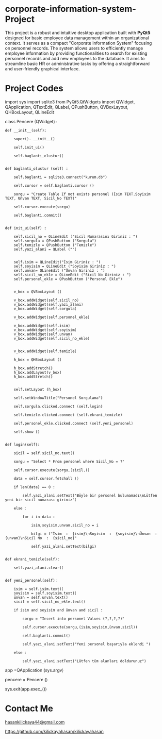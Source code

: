 # corporate-information-system-Project

This project is a robust and intuitive desktop application built with **PyQt5** designed for basic employee data management within an organizational context. It serves as a compact "Corporate Information System" focusing on personnel records. The system allows users to efficiently manage employee information by providing functionalities to search for existing personnel records and add new employees to the database. It aims to streamline basic HR or administrative tasks by offering a straightforward and user-friendly graphical interface. 

# Project Codes

import sys
import sqlite3
from PyQt5.QtWidgets import QWidget, QApplication, QTextEdit, QLabel, QPushButton, QVBoxLayout, QHBoxLayout, QLineEdit


class Pencere (QWidget) :

    def __init__(self):

        super(). __init__()

        self.init_ui()

        self.baglanti_olustur()


    def baglanti_olustur (self) :

        self.baglanti = sqlite3.connect("kurum.db")

        self.cursor = self.baglanti.cursor ()

        sorgu = "Create Table If not exists personel (İsim TEXT,Soyisim TEXT, Unvan TEXT, Sicil_No TEXT)"

        self.cursor.execute(sorgu)

        self.baglanti.commit()


    def init_ui(self) :

        self.sicil_no = QLineEdit ("Sicil Numarasını Giriniz : ")
        self.sorgula = QPushButton ("Sorgula")
        self.temizle = QPushButton ("Temizle")
        self.yazi_alani = QLabel ("")


        self.isim = QLineEdit("İsim Giriniz : ")
        self.soyisim = QLineEdit ("Soyisim Giriniz : ")
        self.unvan= QLineEdit ("Ünvan Giriniz : ")
        self.sicil_no_ekle = QLineEdit ("Sicil No Giriniz : ")
        self.personel_ekle = QPushButton ("Personel Ekle")


        v_box = QVBoxLayout ()

        v_box.addWidget(self.sicil_no)
        v_box.addWidget(self.yazi_alani)
        v_box.addWidget(self.sorgula)

        v_box.addWidget(self.personel_ekle)

        v_box.addWidget(self.isim)
        v_box.addWidget(self.soyisim)
        v_box.addWidget(self.unvan)
        v_box.addWidget(self.sicil_no_ekle)


        v_box.addWidget(self.temizle)

        h_box = QHBoxLayout ()

        h_box.addStretch()
        h_box.addLayout(v_box)
        h_box.addStretch()


        self.setLayout (h_box)

        self.setWindowTitle("Personel Sorgulama")

        self.sorgula.clicked.connect (self.login)

        self.temizle.clicked.connect (self.ekrani_temizle)

        self.personel_ekle.clicked.connect (self.yeni_personel)

        self.show ()


    def login(self):

        sicil = self.sicil_no.text()

        sorgu = "Select * From personel where Sicil_No = ?"

        self.cursor.execute(sorgu,(sicil,))

        data = self.cursor.fetchall ()

        if len(data) == 0 :

            self.yazi_alani.setText("Böyle bir personel bulunamadı\nLütfen yeni bir sicil numarası giriniz")

        else :

            for i in data :

                isim,soyisim,unvan,sicil_no = i

                bilgi = f"İsim  :  {isim}\nSoyisim  :  {soyisim}\nÜnvan  :  {unvan}\nSicil No  :  {sicil_no}"

                self.yazi_alani.setText(bilgi)


    def ekrani_temizle(self):

        self.yazi_alani.clear()


    def yeni_personel(self):

        isim = self.isim.text()
        soyisim = self.soyisim.text()
        ünvan = self.unvan.text()
        sicil = self.sicil_no_ekle.text()

        if isim and soyisim and ünvan and sicil :

            sorgu = "Insert into personel Values (?,?,?,?)"

            self.cursor.execute(sorgu,(isim,soyisim,ünvan,sicil))

            self.baglanti.commit()

            self.yazi_alani.setText("Yeni personel başarıyla eklendi ")

        else :

            self.yazi_alani.setText("Lütfen tüm alanları doldurunuz")


app =QApplication (sys.argv)

pencere = Pencere ()

sys.exit(app.exec_())

# Contact Me

hasankilickaya44@gmail.com

https://github.com/kilickayahasan/kilickayahasan
